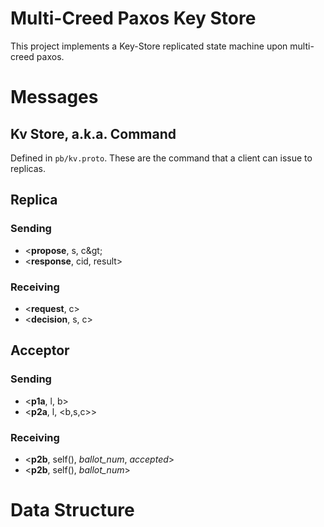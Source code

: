# Multi-Creed Paxos Key Store
This project implements a Key-Store replicated state machine upon multi-creed paxos.

# Messages

## Kv Store, a.k.a. Command 
Defined in ```pb/kv.proto```. These are the command that a client can
issue to replicas.

## Replica
### Sending
* &lt;**propose**, s, c\&gt;
* &lt;**response**, cid, result&gt;
### Receiving
* &lt;**request**, c&gt;
* &lt;**decision**, s, c&gt;

## Acceptor
### Sending
* &lt;**p1a**, l, b&gt;
* &lt;**p2a**, l, &lt;b,s,c&gt;&gt;
### Receiving
* &lt;**p2b**, self(), *ballot_num*, *accepted*&gt;
* &lt;**p2b**, self(), *ballot_num*&gt;



# Data Structure
